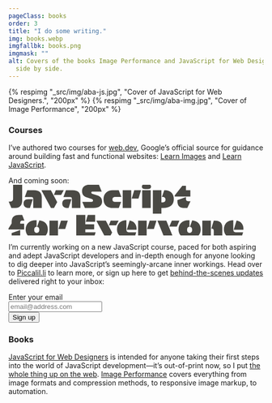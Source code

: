 ```yaml
---
pageClass: books
order: 3
title: "I do some writing."
img: books.webp
imgfallbk: books.png
imgmask: ""
alt: Covers of the books Image Performance and JavaScript for Web Designers,
  side by side.
---
```

<div class="illus">
{% respimg "_src/img/aba-js.jpg", "Cover of JavaScript for Web Designers.", "200px" %}
{% respimg "_src/img/aba-img.jpg", "Cover of Image Performance", "200px" %}
</div>

<div class="copy">

### Courses

I’ve authored two courses for [web.dev](https://web.dev), Google’s official source for guidance around building fast and functional websites: [Learn Images](https://web.dev/learn/images) and [Learn JavaScript](https://web.dev/learn/javascript).

And coming soon:
<a href="https://piccalil.li/javascript-for-everyone"><svg class="js4e-logo" aria-hidden="true" xmlns="http://www.w3.org/2000/svg"  width="466" height="100" viewBox="0 0 466 100" fill="none"><g fill="#4A4944"><path d="M27 31.336V-.586H9.07v27.422c0 4.5-1.406 6.328-6.047 6.328H.352L5.695 45.82h7.594C23.203 45.82 27 39.633 27 31.336ZM48.867 45.82h16.875V24.797c0-9.352-4.851-14.133-15.398-14.133H37.125l-4.992 13.57H44.93c2.953 0 3.937.914 3.937 3.727v17.86Zm-8.789 0h2.32l5.625-17.297h-8.648c-6.68 0-9.563 3.375-9.563 8.508 0 5.344 3.797 8.79 10.266 8.79Zm49.852 0 6.328-11.601-12.516-23.555H65.391v.844L83.883 45.82h6.047Zm-.14-25.875h14.343l4.781-8.648v-.633H93.445l-3.656 9.281Zm35.507 25.875h16.875V24.797c0-9.352-4.852-14.133-15.399-14.133h-13.218l-4.993 13.57h12.797c2.953 0 3.938.914 3.938 3.727v17.86Zm-8.789 0h2.32l5.625-17.297h-8.648c-6.68 0-9.563 3.375-9.563 8.508 0 5.344 3.797 8.79 10.266 8.79Zm34.453 0h16.945c12.094 0 17.086-5.554 17.086-12.797 0-5.906-3.023-9.914-9.351-11.953l-9.493-3.094c-1.828-.632-2.531-1.265-2.531-2.53 0-1.407.844-1.97 2.602-1.97h18.07L178.523-.586h-15.117c-10.758 0-18.07 3.586-18.07 13.289 0 6.328 3.586 10.547 9.773 12.375l9.352 2.813c1.617.492 2.601 1.335 2.601 3.023 0 1.969-.984 2.742-3.304 2.742h-17.93l5.133 12.164Zm54.984-35.156c-9.843 0-18.14 5.906-18.14 17.719 0 11.25 7.101 17.437 18.984 17.437h11.18l4.64-12.164H211.5c-3.938 0-6.047-1.125-6.047-4.71 0-3.446 2.109-4.923 6.047-4.923h11.531l-5.133-13.36h-11.953Zm19.758 35.156h16.875V10.664h-16.875V45.82Zm31.149-18.633 5.132-16.523h-13.429l-5.133 16.523h13.43ZM272.18-1.289c-6.118 0-8.508 1.476-8.508 4.922 0 3.304 2.461 4.78 8.508 4.78h1.195c5.906 0 8.297-1.476 8.297-4.78 0-3.375-2.18-4.922-8.227-4.922h-1.265Zm-7.946 47.11h16.875V10.663h-16.875V45.82Zm37.969 11.25V45.82h3.235c14.695 0 21.304-6.68 21.304-17.79 0-10.547-6.328-17.367-18-17.367h-.914l-4.64 13.36h1.124c4.079 0 6.047 1.968 6.047 5.343 0 3.445-1.968 5.274-5.554 5.274h-2.602V10.664h-16.875V57.07h16.875Zm57.235-46.407h-8.719V2.086h-7.172L328.5 21.07v2.25h30.938V10.664Zm-8.719 13.5-16.875 5.976v1.547c0 11.391 5.414 14.133 14.695 14.133h4.922l6.258-13.36h-2.391c-4.851 0-6.609-.491-6.609-5.413v-2.883ZM6.258 73.055v3.164L0 86.203v2.11h30.938V76.71h-7.805v-1.336c0-2.953.914-4.711 4.219-4.711h4.078l-4.36-11.25h-6.328c-9 0-14.484 4.008-14.484 13.64Zm0 22.078v10.687h16.875V89.156L6.258 95.133ZM56.39 82.969c2.812.14 4.43 2.25 4.43 5.836v.562c0 3.234-1.758 5.555-4.993 5.555-3.375 0-4.992-2.32-4.992-5.555v-.562c0-3.797 1.758-5.836 4.71-5.836V69.96H53.72c-12.164 0-19.828 7.031-19.828 18.422 0 10.547 7.945 18.14 21.304 18.14h1.266c13.43 0 21.234-7.593 21.305-18.14.07-10.97-6.47-17.016-16.805-18.07l-4.57 12.656ZM80.93 105.82h16.875V70.664H80.93v35.156Zm31.148-18.633 5.133-16.523h-13.43l-5.133 16.523h13.43Zm21.797 18.633h34.594l3.726-12.164h-20.39v-5.695h17.507v-9.985h-17.507V59.414h-17.93v46.406Zm22.852-46.406-4.079 13.57h18.563v-13.57h-14.484Zm41.765 46.406 6.328-11.601-12.515-23.555h-18.352v.844l18.492 34.312h6.047Zm-.14-25.875h14.343l4.782-8.648v-.633h-15.469l-3.656 9.281Zm16.101 8.156c0 10.829 7.875 17.72 21.797 17.72h12.375l3.797-12.165h-14.766c-3.375 0-4.64-2.11-4.64-5.414V69.961c-11.391 0-18.563 6.89-18.563 18.14Zm19.406.704h19.125c.985-11.11-5.484-17.086-13.5-18.422l-5.625 18.422Zm22.36 17.015h16.875V70.664h-16.875v35.156Zm31.148-18.633 5.133-16.523h-13.43l-5.132 16.523h13.429Zm6.961-16.523 12.375 30.375-6.891 16.031h17.086l7.032-17.015-12.024-29.391h-17.578Zm38.391 11.742 5.062-11.742h-14.906l-5.063 11.742h14.907Zm25.804.563c2.813.14 4.43 2.25 4.43 5.836v.562c0 3.234-1.758 5.555-4.992 5.555-3.375 0-4.992-2.32-4.992-5.555v-.562c0-3.797 1.758-5.836 4.711-5.836V69.96h-1.828c-12.164 0-19.829 7.031-19.829 18.422 0 10.547 7.946 18.14 21.305 18.14h1.266c13.429 0 21.234-7.593 21.304-18.14.071-10.97-6.468-17.016-16.804-18.07l-4.571 12.656Zm24.539 22.851h16.876V70.664h-16.876v35.156Zm22.641 0h16.875V83.883c0-8.72-4.711-13.22-15.328-13.22h-1.547l-4.922 15.821h.281c3.165 0 4.641 1.196 4.641 4.64v14.696Zm20.039-17.719c0 10.829 7.875 17.72 21.797 17.72h12.375l3.797-12.165h-14.766c-3.375 0-4.64-2.11-4.64-5.414V69.961c-11.391 0-18.563 6.89-18.563 18.14Zm19.406.704h19.125c.985-11.11-5.484-17.086-13.5-18.422l-5.625 18.422Z"/></g></svg></a>

I’m currently working on a new JavaScript course, paced for both aspiring and adept JavaScript developers and in-depth enough for anyone looking to dig deeper into JavaScript’s seemingly-arcane inner workings. Head over to [Piccalil.li](https://piccalil.li/javascript-for-everyone) to learn more, or sign up here to get [behind-the-scenes updates](/posts/#js4e) delivered right to your inbox:</p>

<form class="flow" action="https://piccalil.li/api/subscribe-to-stream" method="POST">
  <label for="email" class="eyebrow">Enter your email</label>
  <div class="sidebar">
    <div class="input-wrap">
      <input id="email" type="email" name="email" autocapitalize="none" autocorrect="off" required="" placeholder="email@address.com">
    </div>
    <button class="btn" data-button-variant="primary" type="submit"><span>Sign up</span></button>
  </div>
  <input type="hidden" name="stream" autocomplete="off" value="javascript-for-everyone">
</form>

  ### Books
[JavaScript for Web Designers](https://abookapart.com/products/javascript-for-web-designers) is intended for anyone taking their first steps into the world of JavaScript development—it’s out-of-print now, so I put [the whole thing up on the web](https://javascriptforwebdesigners.com/). [Image Performance](https://abookapart.com/products/image-performance) covers everything from image formats and compression methods, to responsive image markup, to automation.


</div>